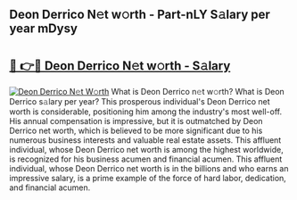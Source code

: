 ## Deon Derrico N𝚎t w𝚘rth - Part-nLY S𝚊lary per year mDysy

# <h2><a href="http://gc3fmt.nevu.top/?p=Deon+Derrico">🔗 👉🔴 Deon Derrico N𝚎t w𝚘rth - S𝚊lary</a></h2>

[![Deon Derrico N𝚎t W𝚘rth](https://i.imgur.com/Oavwk0R.jpeg)](http://gc3fmt.nevu.top/?p=Deon+Derrico)
What is Deon Derrico n𝚎t w𝚘rth? What is Deon Derrico s𝚊lary per year?
This prosperous individual's Deon Derrico net worth is considerable, positioning him among the industry's most well-off. His annual compensation is impressive, but it is outmatched by Deon Derrico net worth, which is believed to be more significant due to his numerous business interests and valuable real estate assets. This affluent individual, whose Deon Derrico net worth is among the highest worldwide, is recognized for his business acumen and financial acumen. This affluent individual, whose Deon Derrico net worth is in the billions and who earns an impressive salary, is a prime example of the force of hard labor, dedication, and financial acumen.
